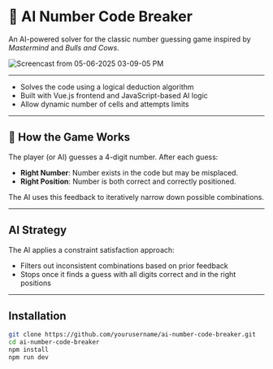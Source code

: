 # 🔢 AI Number Code Breaker

An AI-powered solver for the classic number guessing game inspired by *Mastermind* and *Bulls and Cows*.


![Screencast from 05-06-2025 03-09-05 PM](https://github.com/user-attachments/assets/5728ec43-dcb7-46e7-bb82-670d8f8abf52)

---

- Solves the code using a logical deduction algorithm
- Built with Vue.js frontend and JavaScript-based AI logic
- Allow dynamic number of cells and attempts limits

---

## 🧠 How the Game Works

The player (or AI) guesses a 4-digit number. After each guess:
- **Right Number**: Number exists in the code but may be misplaced.
- **Right Position**: Number is both correct and correctly positioned.

The AI uses this feedback to iteratively narrow down possible combinations.

---

## AI Strategy

The AI applies a constraint satisfaction approach:
- Filters out inconsistent combinations based on prior feedback
- Stops once it finds a guess with all digits correct and in the right positions

---

## Installation

```bash
git clone https://github.com/yourusername/ai-number-code-breaker.git
cd ai-number-code-breaker
npm install
npm run dev

